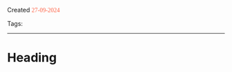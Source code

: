 
Created <font style="color:tomato; font-family:Consolas;">27-09-2024</font>

Tags: 

****

# Heading 


